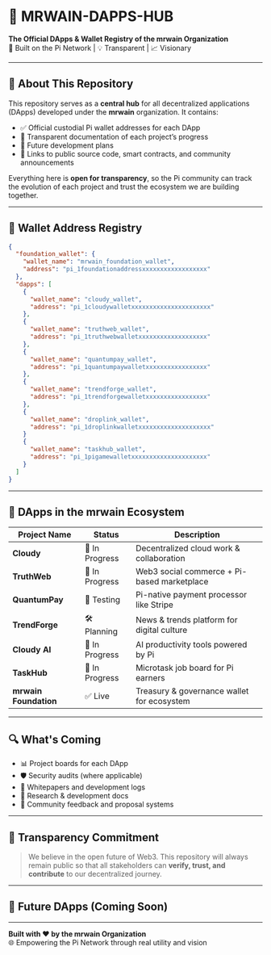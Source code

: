 # 🚀 MRWAIN-DAPPS-HUB

**The Official DApps & Wallet Registry of the mrwain Organization**  
🔗 Built on the Pi Network | 💡 Transparent | 📈 Visionary

---

## 📜 About This Repository

This repository serves as a **central hub** for all decentralized applications (DApps) developed under the **mrwain** organization. It contains:

- ✅ Official custodial Pi wallet addresses for each DApp  
- 📁 Transparent documentation of each project’s progress  
- 🔭 Future development plans  
- 📂 Links to public source code, smart contracts, and community announcements  

Everything here is **open for transparency**, so the Pi community can track the evolution of each project and trust the ecosystem we are building together.

---

## 💼 Wallet Address Registry

```json
{
  "foundation_wallet": {
    "wallet_name": "mrwain_foundation_wallet",
    "address": "pi_1foundationaddressxxxxxxxxxxxxxxxxxx"
  },
  "dapps": [
    {
      "wallet_name": "cloudy_wallet",
      "address": "pi_1cloudywalletxxxxxxxxxxxxxxxxxxxxxx"
    },
    {
      "wallet_name": "truthweb_wallet",
      "address": "pi_1truthwebwalletxxxxxxxxxxxxxxxxxxx"
    },
    {
      "wallet_name": "quantumpay_wallet",
      "address": "pi_1quantumpaywalletxxxxxxxxxxxxxxxxx"
    },
    {
      "wallet_name": "trendforge_wallet",
      "address": "pi_1trendforgewalletxxxxxxxxxxxxxxxxx"
    },
    {
      "wallet_name": "droplink_wallet",
      "address": "pi_1droplinkwalletxxxxxxxxxxxxxxxxxxxx"
    }
    {
      "wallet_name": "taskhub_wallet",
      "address": "pi_1pigamewalletxxxxxxxxxxxxxxxxxxxxx"
    }
  ]
}
```

---

## 🧩 DApps in the mrwain Ecosystem

| Project Name      | Status         | Description                                |
|-------------------|----------------|--------------------------------------------|
| **Cloudy**        | 🚧 In Progress | Decentralized cloud work & collaboration   |
| **TruthWeb**      | 🚧 In Progress        | Web3 social commerce + Pi-based marketplace|
| **QuantumPay**    | 🔄 Testing     | Pi-native payment processor like Stripe    |
| **TrendForge**    | 🛠️ Planning   | News & trends platform for digital culture |
| **Cloudy AI**     | 🚧 In Progress | AI productivity tools powered by Pi        |
| **TaskHub**       | 🚧 In Progress   | Microtask job board for Pi earners         |
| **mrwain Foundation** | ✅ Live  | Treasury & governance wallet for ecosystem |

---

## 🔍 What's Coming

- 📊 Project boards for each DApp  
- 🛡️ Security audits (where applicable)  
- 🧾 Whitepapers and development logs  
- 🧠 Research & development docs  
- 💬 Community feedback and proposal systems  

---

## 💎 Transparency Commitment

> We believe in the open future of Web3. This repository will always remain public so that all stakeholders can **verify, trust, and contribute** to our decentralized journey.

---

## 🌱 Future DApps (Coming Soon)

---

**Built with ❤️ by the mrwain Organization**  
🌐 Empowering the Pi Network through real utility and vision
